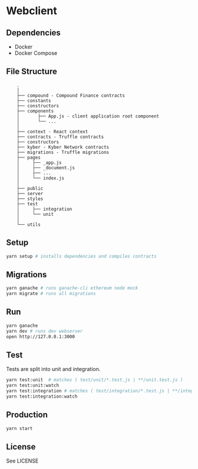 # Webclient


## Dependencies
- Docker
- Docker Compose


## File Structure

```
    .
    │
    ├── compound - Compound Finance contracts
    ├── constants
    ├── constructors
    ├── components
    │       ├── App.js - client application root component
    │       └── ...
    │
    ├── context - React context
    ├── contracts - Truffle contracts
    ├── constructors
    ├── kyber - Kyber Network contracts
    ├── migrations - Truffle migrations
    ├── pages
    │     ├── _app.js
    │     ├── _document.js
    │     ├── ...
    │     └── index.js
    │
    ├── public
    ├── server
    ├── styles
    ├── test
    │     ├── integration
    │     └── unit
    │
    └── utils

```

## Setup

```bash
yarn setup # installs dependencies and compiles contracts
```

## Migrations

```bash
yarn ganache # runs ganache-cli ethereum node mock
yarn migrate # runs all migrations
```


## Run

```bash
yarn ganache
yarn dev # runs dev webserver
open http://127.0.0.1:3000
```


## Test

Tests are split into unit and integration.

```bash
yarn test:unit  # matches ( test/unit/*.test.js | **/unit.test.js )
yarn test:unit:watch
yarn test:integration # matches ( test/integration/*.test.js | **/integration.test.js )
yarn test:integration:watch
```


## Production

```bash
yarn start
```


## License

See LICENSE
